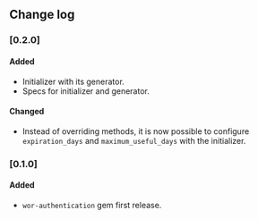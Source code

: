 
## Change log

### [0.2.0]

#### Added

- Initializer with its generator.
- Specs for initializer and generator.

#### Changed

- Instead of overriding methods, it is now possible to configure `expiration_days` and `maximum_useful_days` with the initializer.

### [0.1.0]

#### Added

- `wor-authentication` gem first release.
